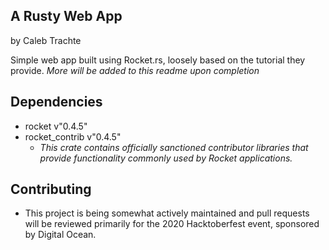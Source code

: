 ## A Rusty Web App 
by Caleb Trachte

Simple web app built using Rocket.rs, loosely based on the tutorial they provide. 
*More will be added to this readme upon completion*

## Dependencies
- rocket v"0.4.5"
- rocket_contrib v"0.4.5"
    - *This crate contains officially sanctioned contributor libraries that provide functionality commonly used by Rocket applications.*

## Contributing
- This project is being somewhat actively maintained and pull requests will be reviewed primarily for the 2020 Hacktoberfest event, sponsored by Digital Ocean.